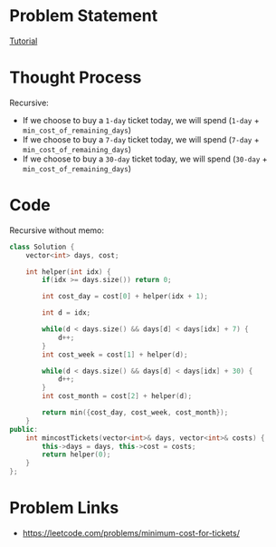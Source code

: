 # Problem Statement

[Tutorial](https://www.youtube.com/watch?v=YNe1fsHgEOI&list=PL-Jc9J83PIiEZvXCn-c5UIBvfT8dA-8EG&index=75)

# Thought Process

Recursive:
- If we choose to buy a `1-day` ticket today, we will spend (`1-day` + `min_cost_of_remaining_days`)
- If we choose to buy a `7-day` ticket today, we will spend (`7-day` + `min_cost_of_remaining_days`)
- If we choose to buy a `30-day` ticket today, we will spend (`30-day` + `min_cost_of_remaining_days`)

# Code

Recursive without memo:

```cpp
class Solution {
    vector<int> days, cost;

    int helper(int idx) {
        if(idx >= days.size()) return 0;

        int cost_day = cost[0] + helper(idx + 1);

        int d = idx;

        while(d < days.size() && days[d] < days[idx] + 7) {
            d++;
        }
        int cost_week = cost[1] + helper(d);

        while(d < days.size() && days[d] < days[idx] + 30) {
            d++;
        }
        int cost_month = cost[2] + helper(d);

        return min({cost_day, cost_week, cost_month});
    }
public:
    int mincostTickets(vector<int>& days, vector<int>& costs) {
        this->days = days, this->cost = costs;
        return helper(0);
    }
};
```

# Problem Links
- https://leetcode.com/problems/minimum-cost-for-tickets/
